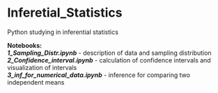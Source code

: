# Inferetial_Statistics
Python studying in inferential statistics

**Notebooks:** <br>
***1_Sampling_Distr.ipynb*** - description of data and sampling distribution<br>
***2_Confidence_interval.ipynb*** - calculation of confidence intervals and visualization of intervals<br>
***3_inf_for_numerical_data.ipynb*** - inference for comparing two independent means<br>
